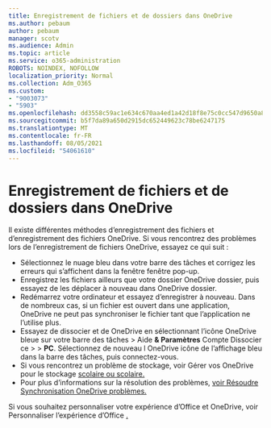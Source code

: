 ```yaml
---
title: Enregistrement de fichiers et de dossiers dans OneDrive
ms.author: pebaum
author: pebaum
manager: scotv
ms.audience: Admin
ms.topic: article
ms.service: o365-administration
ROBOTS: NOINDEX, NOFOLLOW
localization_priority: Normal
ms.collection: Adm_O365
ms.custom:
- "9003073"
- "5903"
ms.openlocfilehash: dd3558c59ac1e634c670aa4ed1a42d18f8e75c0cc547d9650a84c918b77e056c
ms.sourcegitcommit: b5f7da89a650d2915dc652449623c78be6247175
ms.translationtype: MT
ms.contentlocale: fr-FR
ms.lasthandoff: 08/05/2021
ms.locfileid: "54061610"
---
```

# <a name="saving-files-and-folders-to-onedrive"></a>Enregistrement de fichiers et de dossiers dans OneDrive

Il existe différentes méthodes d’enregistrement des fichiers et d’enregistrement des fichiers OneDrive. Si vous rencontrez des problèmes lors de l’enregistrement de fichiers OneDrive, essayez ce qui suit :

- Sélectionnez le nuage bleu dans votre barre des tâches et corrigez les erreurs qui s’affichent dans la fenêtre fenêtre pop-up.
- Enregistrez les fichiers ailleurs que votre dossier OneDrive dossier, puis essayez de les déplacer à nouveau dans OneDrive dossier.
- Redémarrez votre ordinateur et essayez d’enregistrer à nouveau. Dans de nombreux cas, si un fichier est ouvert dans une application, OneDrive ne peut pas synchroniser le fichier tant que l’application ne l’utilise plus.    
- Essayez de dissocier et de OneDrive en sélectionnant l’icône OneDrive bleue sur votre barre des tâches > Aide **& Paramètres** Compte Dissocier ce  >    >  **PC**. Sélectionnez de nouveau l OneDrive icône de l’affichage bleu dans la barre des tâches, puis connectez-vous.
- Si vous rencontrez un problème de stockage, voir Gérer vos OneDrive pour le stockage [scolaire ou scolaire.](https://support.microsoft.com/office/manage-your-onedrive-for-work-or-school-storage-31519161-059c-4764-b6f8-f5cd29f7fe68)
- Pour plus d’informations sur la résolution des problèmes, [voir Résoudre Synchronisation OneDrive problèmes.](https://docs.microsoft.com/alchemyinsights/fix-onedrive-sync-issues)  

Si vous souhaitez personnaliser votre expérience d’Office et OneDrive, voir Personnaliser l’expérience d’Office [.](https://support.microsoft.com/office/customize-the-save-experience-in-office-786200a7-f5f2-4d26-a3ae-b78c60dd5d3b)
